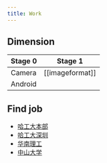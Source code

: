 ```yaml
---
title: Work
---
```

## Dimension

| Stage 0 | Stage 1         |
| ------- | --------------- |
| Camera  | [[imageformat]] |
| Android |                 |

## Find job

- [哈工大本部](https://career.hit.edu.cn/info?dj=Mw--)
- [哈工大深圳](https://job.hitsz.edu.cn/info?lmlx=0)
- [华南理工](https://jyzx.6ihnep7.cas.scut.edu.cn/jyzx/xs/zpxx/xyxj/)
- [中山大学](https://career.sysu.edu.cn/xyzph/index.htm)